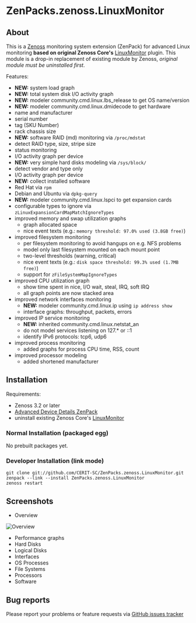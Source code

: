 # ZenPacks.zenoss.LinuxMonitor

## About

This is a [Zenoss](http://www.zenoss.com) monitoring system extension (ZenPack)
for advanced Linux monitoring **based on original Zenoss Core's**
[LinuxMonitor](https://github.com/zenoss/ZenPacks.zenoss.LinuxMonitor) plugin.
This module is a drop-in replacement of existing module by Zenoss,
*original module must be uninstalled first*.

Features:

* **NEW:** system load graph
* **NEW:** total system disk I/O activity graph
* **NEW:** modeler community.cmd.linux.lbs_release to get OS name/version
* **NEW:** modeler community.cmd.linux.dmidecode to get hardware
 * name and manufacturer
 * serial number
 * tag (SKU Number)
 * rack chassis size
* **NEW:** software RAID (md) monitoring via `/proc/mdstat`
 * detect RAID type, size, stripe size
 * status monitoring
 * I/O activity graph per device
* **NEW:** very simple hard disks modeling via `/sys/block/`
 * detect vendor and type only
 * I/O activity graph per device
* **NEW:** collect installed software
 * Red Hat via `rpm`
 * Debian and Ubuntu via `dpkg-query`
* **NEW:** modeler community.cmd.linux.lspci to get expansion cards
 * configurable types to ignore via `zLinuxExpansionCardMapMatchIgnoreTypes`
* improved memory and swap utilization graphs
  * graph allocated space
  * nice event texts (e.g.: `memory threshold: 97.0% used (3.8GB free)`)
* improved filesystem monitoring
  * per filesystem monitoring to avoid hangups on e.g. NFS problems
  * model only last filesystem mounted on each mount point
  * two-level thresholds (warning, critical)
  * nice event texts (e.g.: `disk space threshold: 99.3% used (1.7MB free)`)
  * support for `zFileSystemMapIgnoreTypes`
* improved CPU utilization graph
  * show time spent in nice, I/O wait, steal, IRQ, soft IRQ
  * all graph points are now stacked area
* improved network interfaces monitoring
  * **NEW:** modeler community.cmd.linux.ip using `ip address show`
  * interface graphs: throughput, packets, errors
* improved IP service monitoring
  * **NEW:** inherited community.cmd.linux.netstat_an
  * do not model services listening on 127.* or ::1
  * identify IPv6 protocols: tcp6, udp6
* improved process monitoring
  * added graphs for process CPU time, RSS, count
* improved processor modeling
  * added shortened manufacturer

## Installation

Requirements:

* Zenoss 3.2 or later
* [Advanced Device Details ZenPack](http://wiki.zenoss.org/ZenPack:Advanced_Device_Details)
* uninstall existing Zenoss Core's [LinuxMonitor](https://github.com/zenoss/ZenPacks.zenoss.LinuxMonitor)

### Normal Installation (packaged egg)

No prebuilt packages yet.

### Developer Installation (link mode)

    git clone git://github.com/CERIT-SC/ZenPacks.zenoss.LinuxMonitor.git
    zenpack --link --install ZenPacks.zenoss.LinuxMonitor
    zenoss restart

## Screenshots

* Overview

![Overview](https://raw.github.com/CERIT-SC/ZenPacks.zenoss.LinuxMonitor/master/docs/overview.png)

* Performance graphs
* Hard Disks
* Logical Disks
* Interfaces
* OS Processes
* File Systems
* Processors
* Software

## Bug reports

Please report your problems or feature requests via [GitHub issues tracker](https://github.com/CERIT-SC/ZenPacks.zenoss.LinuxMonitor/issues)
